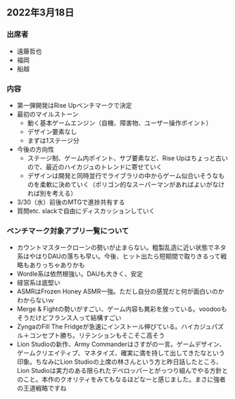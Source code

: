## 2022年3月18日
### 出席者
- 遠藤哲也
- 福岡
- 船越
### 内容
- 第一弾開発はRise Upベンチマークで決定
- 最初のマイルストーン
  - 動く基本ゲームエンジン（自機、障害物、ユーザー操作ポイント）
  - デザイン要素なし
  - まずは1ステージ分
- 今後の方向性
  - ステージ制、ゲーム内ポイント、サブ要素など、Rise Upはちょっと古いので、最近のハイカジュのトレンドに寄せていく
  - デザインは開発と同時並行でライブラリの中からゲーム似合いそうなものを柔軟に決めていく（ポリゴン的なスーパーマンがあればよいがなければ別を考える）
- 3/30（水）前後のMTGで進捗共有する
- 質問etc. slackで自由にディスカッションしていく

### ベンチマーク対象アプリ一覧について
- カウントマスタークローンの勢いが止まらない。粗製乱造に近い状態でネタ系はやはりDAUの落ちも早い。今後、ヒット出たら短期間で取りきるって戦略もありっちゃありかも
- Wordle系は依然根強い。DAUも大きく、安定
- 経営系は底堅い
- ASMRはFrozen Honey ASMR一強。ただし自分の感覚だと何が面白いのかわからないｗ
- Merge & Fightの勢いがすごい、ゲーム内容も異彩を放っている。voodooもそうだけどフランス人って結構すごい
- ZyngaのFill The Fridgeが急速にインストール伸びている。ハイカジュパズル＋コンセプト勝ち。リテンションもそこそこ高そう
- Lion Studioの新作、Army Commanderはさすがの一言。ゲームデザイン、ゲームクリエイティブ、マネタイズ、確実に満を持して出してきたなという印象。ちなみにLion Studioの上席の林さんという方と昨日話したところ、Lion Studioは実力のある限られたデベロッパーとがっつり組んでやる方針とのこと。本作のクオリティをみてもなるほどなーと感じました。まさに強者の王道戦略ですね